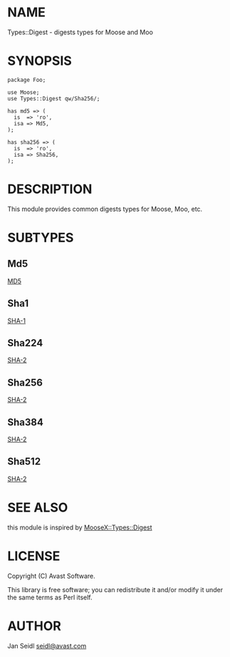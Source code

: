 # NAME

Types::Digest - digests types for Moose and Moo

# SYNOPSIS

    package Foo;
     
    use Moose;
    use Types::Digest qw/Sha256/;
     
    has md5 => (
      is  => 'ro',
      isa => Md5,
    );

    has sha256 => (
      is  => 'ro',
      isa => Sha256,
    );

     

# DESCRIPTION

This module provides common digests types for Moose, Moo, etc.

# SUBTYPES

## Md5

[MD5](https://en.wikipedia.org/wiki/MD5)

## Sha1

[SHA-1](https://en.wikipedia.org/wiki/SHA-1)

## Sha224

[SHA-2](https://en.wikipedia.org/wiki/SHA-2)

## Sha256

[SHA-2](https://en.wikipedia.org/wiki/SHA-2)

## Sha384

[SHA-2](https://en.wikipedia.org/wiki/SHA-2)

## Sha512

[SHA-2](https://en.wikipedia.org/wiki/SHA-2)

# SEE ALSO

this module is inspired by [MooseX::Types::Digest](https://metacpan.org/pod/MooseX::Types::Digest)

# LICENSE

Copyright (C) Avast Software.

This library is free software; you can redistribute it and/or modify
it under the same terms as Perl itself.

# AUTHOR

Jan Seidl <seidl@avast.com>
